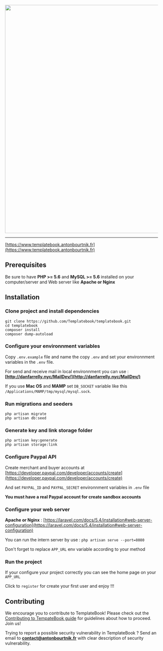 <p align="center">
    <img src="https://www.templatebook.antonbourtnik.fr/img/logo.png" width="750">
</p>

<hr>

[https://www.templatebook.antonbourtnik.fr](https://www.templatebook.antonbourtnik.fr)

## Prerequisites

Be sure to have **PHP >= 5.6** and **MySQL >= 5.6** installed on your computer/server and Web server like **Apache or Nginx**

## Installation

### Clone project and install dependencies

```shell
git clone https://github.com/Templatebook/templatebook.git
cd templatebook
composer install
composer dump-autoload
```

### Configure your environnment variables

Copy `.env.example` file and name the copy `.env` and set your environnment variables in the `.env` file.

For send and receive mail in local environnment you can use :  **[http://danfarrelly.nyc/MailDev/](http://danfarrelly.nyc/MailDev/)**

If you use **Mac OS** and **MAMP** set `DB_SOCKET` variable like this `/Applications/MAMP/tmp/mysql/mysql.sock`.


### Run migrations and seeders

```shell
php artisan migrate
php artisan db:seed
```

### Generate key and link storage folder

```shell
php artisan key:generate
php artisan storage:link
```

### Configure Paypal API

Create merchant and buyer accounts at [https://developer.paypal.com/developer/accounts/create](https://developer.paypal.com/developer/accounts/create)

And set `PAYPAL_ID` and `PAYPAL_SECRET` environnment variables in `.env` file

**You must have a real Paypal account for create sandbox accounts**


### Configure your web server

**Apache or Nginx** : [https://laravel.com/docs/5.4/installation#web-server-configuration](https://laravel.com/docs/5.4/installation#web-server-configuration)
    
You can run the intern server by use : `php artisan serve --port=8080`

Don't forget to replace `APP_URL` env variable according to your method

### Run the project

If your configure your project correctly you can see the home page on your `APP_URL` 

Click to `register` for create your first user and enjoy !!!


## Contributing

We encourage you to contribute to TemplateBook! Please check out the [Contributing to TempateBook guide](https://github.com/Templatebook/templatebook/blob/master/contributing.md) for guidelines about how to proceed. Join us!

Trying to report a possible security vulnerability in TemplateBook ? Send an email to 
**contact@antonbourtnik.fr** with clear description of security vulnerability.

